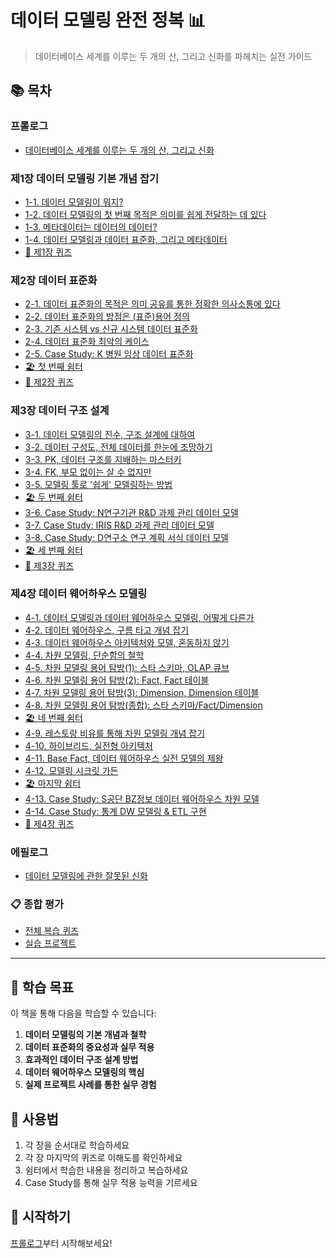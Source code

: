 # 데이터 모델링 완전 정복 📊

> 데이터베이스 세계를 이루는 두 개의 산, 그리고 신화를 파헤치는 실전 가이드

## 📚 목차

### 프롤로그
- [데이터베이스 세계를 이루는 두 개의 산, 그리고 신화](./prologue.md)

### 제1장 데이터 모델링 기본 개념 잡기
- [1-1. 데이터 모델링이 뭐지?](./chapter01/01-what-is-data-modeling.md)
- [1-2. 데이터 모델링의 첫 번째 목적은 의미를 쉽게 전달하는 데 있다](./chapter01/02-purpose-of-data-modeling.md)
- [1-3. 메타데이터는 데이터의 데이터?](./chapter01/03-metadata.md)
- [1-4. 데이터 모델링과 데이터 표준화, 그리고 메타데이터](./chapter01/04-modeling-standardization-metadata.md)
- [📝 제1장 퀴즈](./chapter01/quiz.md)

### 제2장 데이터 표준화
- [2-1. 데이터 표준화의 목적은 의미 공유를 통한 정확한 의사소통에 있다](./chapter02/01-purpose-of-standardization.md)
- [2-2. 데이터 표준화의 방점은 (표준)용어 정의](./chapter02/02-terminology-definition.md)
- [2-3. 기존 시스템 vs 신규 시스템 데이터 표준화](./chapter02/03-existing-vs-new-system.md)
- [2-4. 데이터 표준화 최악의 케이스](./chapter02/04-worst-case-scenarios.md)
- [2-5. Case Study: K 병원 임상 데이터 표준화](./chapter02/05-case-study-k-hospital.md)
- [🏖️ 첫 번째 쉼터](./chapter02/rest-area-01.md)
- [📝 제2장 퀴즈](./chapter02/quiz.md)

### 제3장 데이터 구조 설계
- [3-1. 데이터 모델링의 진수, 구조 설계에 대하여](./chapter03/01-structure-design-essence.md)
- [3-2. 데이터 구성도, 전체 데이터를 한눈에 조망하기](./chapter03/02-data-architecture-diagram.md)
- [3-3. PK, 데이터 구조를 지배하는 마스터키](./chapter03/03-primary-key.md)
- [3-4. FK, 부모 없이는 살 수 없지만](./chapter03/04-foreign-key.md)
- [3-5. 모델링 툴로 '쉽게' 모델링하는 방법](./chapter03/05-modeling-tools.md)
- [🏖️ 두 번째 쉼터](./chapter03/rest-area-02.md)
- [3-6. Case Study: N연구기관 R&D 과제 관리 데이터 모델](./chapter03/06-case-study-n-research.md)
- [3-7. Case Study: IRIS R&D 과제 관리 데이터 모델](./chapter03/07-case-study-iris.md)
- [3-8. Case Study: D연구소 연구 계획 서식 데이터 모델](./chapter03/08-case-study-d-institute.md)
- [🏖️ 세 번째 쉼터](./chapter03/rest-area-03.md)
- [📝 제3장 퀴즈](./chapter03/quiz.md)

### 제4장 데이터 웨어하우스 모델링
- [4-1. 데이터 모델링과 데이터 웨어하우스 모델링, 어떻게 다른가](./chapter04/01-difference-dw-modeling.md)
- [4-2. 데이터 웨어하우스, 구름 타고 개념 잡기](./chapter04/02-dw-concepts.md)
- [4-3. 데이터 웨어하우스 아키텍처와 모델, 혼동하지 않기](./chapter04/03-dw-architecture-vs-model.md)
- [4-4. 차원 모델링, 단순함의 철학](./chapter04/04-dimensional-modeling-philosophy.md)
- [4-5. 차원 모델링 용어 탐방(1): 스타 스키마, OLAP 큐브](./chapter04/05-star-schema-olap.md)
- [4-6. 차원 모델링 용어 탐방(2): Fact, Fact 테이블](./chapter04/06-fact-table.md)
- [4-7. 차원 모델링 용어 탐방(3): Dimension, Dimension 테이블](./chapter04/07-dimension-table.md)
- [4-8. 차원 모델링 용어 탐방(종합): 스타 스키마/Fact/Dimension](./chapter04/08-comprehensive-terms.md)
- [🏖️ 네 번째 쉼터](./chapter04/rest-area-04.md)
- [4-9. 레스토랑 비유를 통해 차원 모델링 개념 잡기](./chapter04/09-restaurant-analogy.md)
- [4-10. 하이브리드, 실전형 아키텍처](./chapter04/10-hybrid-architecture.md)
- [4-11. Base Fact, 데이터 웨어하우스 실전 모델의 제왕](./chapter04/11-base-fact.md)
- [4-12. 모델링 시크릿 가든](./chapter04/12-modeling-secret-garden.md)
- [🏖️ 마지막 쉼터](./chapter04/rest-area-final.md)
- [4-13. Case Study: S공단 BZ정보 데이터 웨어하우스 차원 모델](./chapter04/13-case-study-s-corporation.md)
- [4-14. Case Study: 통계 DW 모델링 & ETL 구현](./chapter04/14-case-study-statistics-dw.md)
- [📝 제4장 퀴즈](./chapter04/quiz.md)

### 에필로그
- [데이터 모델링에 관한 잘못된 신화](./epilogue.md)

### 📋 종합 평가
- [전체 복습 퀴즈](./final-quiz.md)
- [실습 프로젝트](./practice-project.md)

---

## 🎯 학습 목표

이 책을 통해 다음을 학습할 수 있습니다:

1. **데이터 모델링의 기본 개념과 철학**
2. **데이터 표준화의 중요성과 실무 적용**
3. **효과적인 데이터 구조 설계 방법**
4. **데이터 웨어하우스 모델링의 핵심**
5. **실제 프로젝트 사례를 통한 실무 경험**

## 📖 사용법

1. 각 장을 순서대로 학습하세요
2. 각 장 마지막의 퀴즈로 이해도를 확인하세요
3. 쉼터에서 학습한 내용을 정리하고 복습하세요
4. Case Study를 통해 실무 적용 능력을 기르세요

## 🚀 시작하기

[프롤로그](./prologue.md)부터 시작해보세요!